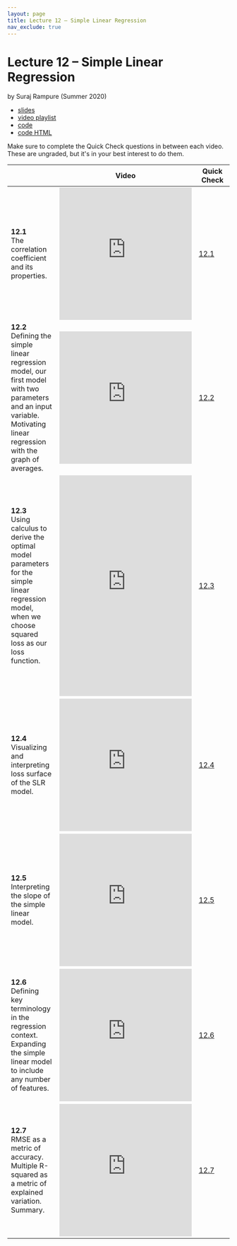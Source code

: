 ```yaml
---
layout: page
title: Lecture 12 – Simple Linear Regression
nav_exclude: true
---
```


# Lecture 12 – Simple Linear Regression

by Suraj Rampure (Summer 2020)

- [slides](https://docs.google.com/presentation/d/1aShmrYee4eV8FCWbdNRVrevahBRqsAQSudMbuSXLHFM/edit#slide=id.p)
- [video playlist](https://www.youtube.com/playlist?list=PLQCcNQgUcDfrPvqEpxSC3iJTelL3KyYyo)
- [code](TODO)
- [code HTML](TODO)

Make sure to complete the Quick Check questions in between each video. These are ungraded, but it's in your best interest to do them.

<table>
<colgroup>
<col style="width: 25%" />
<col style="width: 25%" />
<col style="width: 25%" />
</colgroup>
<thead>
<tr class="header">
<th></th>
<th>Video</th>
<th>Quick Check</th>
</tr>
</thead>
<tbody>
<tr>
<td><strong>12.1</strong> <br>The correlation coefficient and its properties.</td>
<td><iframe width="300" height="300" height src="https://youtube.com/embed/6RmAOKEVPeQ" frameborder="0" allow="accelerometer; autoplay; encrypted-media; gyroscope; picture-in-picture" allowfullscreen></iframe></td>
<td><a href="https://docs.google.com/forms/d/e/1FAIpQLSe91tViJoRXuAPEt373CBeQVZkSLgGQot4HOKYtvQ9uqvUqPw/viewform" target="\_blank">12.1</a></td>
</tr>
<tr>
<td><strong>12.2</strong> <br>Defining the simple linear regression model, our first model with two parameters and an input variable. Motivating linear regression with the graph of averages.</td>
<td><iframe width="300" height="300" height src="https://youtube.com/embed/crDa6Y34r3A" frameborder="0" allow="accelerometer; autoplay; encrypted-media; gyroscope; picture-in-picture" allowfullscreen></iframe></td>
<td><a href="https://docs.google.com/forms/d/e/1FAIpQLSdVxSEerA09XK38TnszCl4lLx7ev4FBLH_ztd8vypmxi0t8Fg/viewform" target="\_blank">12.2</a></td>
</tr>
<tr>
<td><strong>12.3</strong> <br>Using calculus to derive the optimal model parameters for the simple linear regression model, when we choose squared loss as our loss function.</td>
<td><iframe width="300" height="500" height src="https://youtube.com/embed/7hVK78Ir618" frameborder="0" allow="accelerometer; autoplay; encrypted-media; gyroscope; picture-in-picture" allowfullscreen></iframe></td>
<td><a href="https://docs.google.com/forms/d/e/1FAIpQLSfB9-q8n2yCKzJA5SDXmlc0ymHmAORSpjaoyBCPVyMbaG4xhw/viewform" target="\_blank">12.3</a></td>
</tr>
<tr>
<td><strong>12.4</strong> <br>Visualizing and interpreting loss surface of the SLR model.</td>
<td><iframe width="300" height="300" height src="https://youtube.com/embed/K3e19T_Z9JU" frameborder="0" allow="accelerometer; autoplay; encrypted-media; gyroscope; picture-in-picture" allowfullscreen></iframe></td>
<td><a href="https://docs.google.com/forms/d/e/1FAIpQLSeszzmYyRBQ0ADJ0ixJvRusTMaFf0qai8q16deeQmY5o_PWpQ/viewform" target="\_blank">12.4</a></td>
</tr>
<tr>
<td><strong>12.5</strong> <br>Interpreting the slope of the simple linear model. </td>
<td><iframe width="300" height="300" height src="https://youtube.com/embed/dKI_lDXDzvI" frameborder="0" allow="accelerometer; autoplay; encrypted-media; gyroscope; picture-in-picture" allowfullscreen></iframe></td>
<td><a href="https://docs.google.com/forms/d/e/1FAIpQLSekCeAkcdussnx4zyEvGaAtvaxOGUQ6sPem8UdUloPMvwYmYA/viewform" target="\_blank">12.5</a></td>
</tr>
<tr>
<td><strong>12.6</strong> <br>Defining key terminology in the regression context. Expanding the simple linear model to include any number of features.</td>
<td><iframe width="300" height="300" height src="https://youtube.com/embed/LHbuY63Bh_0" frameborder="0" allow="accelerometer; autoplay; encrypted-media; gyroscope; picture-in-picture" allowfullscreen></iframe></td>
<td><a href="https://docs.google.com/forms/d/e/1FAIpQLSckP-RY6u4CmgtibM5urc6wWf9uQPzv5KoXGYy-lendLqD5AA/viewform" target="\_blank">12.6</a></td>
</tr>
<tr>
<td><strong>12.7</strong> <br>RMSE as a metric of accuracy. Multiple R-squared as a metric of explained variation. Summary.</td>
<td><iframe width="300" height="300" height src="https://youtube.com/embed/hZvluH6A12I" frameborder="0" allow="accelerometer; autoplay; encrypted-media; gyroscope; picture-in-picture" allowfullscreen></iframe></td>
<td><a href="https://docs.google.com/forms/d/e/1FAIpQLSdSTtOCwge1ShGlEKJucXS2XLKXQNyooKpJ7UAa5EgHv9D61g/viewform" target="\_blank">12.7</a></td>
</tr>
